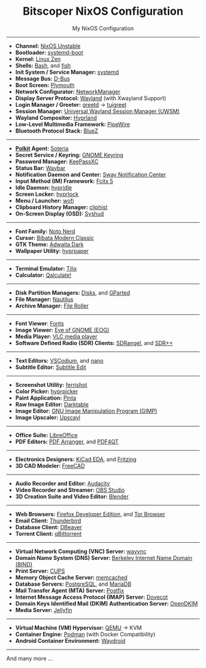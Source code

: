 <div align="center">

# Bitscoper NixOS Configuration

My NixOS Configuration

</div>

---

- **Channel:** [NixOS Unstable](https://nixos.org/channels/nixos-unstable)
- **Bootloader:** [systemd-boot](https://github.com/NixOS/nixpkgs/blob/master/nixos/modules/system/boot/loader/systemd-boot/systemd-boot.nix)
- **Kernel:** [Linux Zen](https://github.com/zen-kernel/zen-kernel/)
- **Shells:** [Bash](https://cgit.git.savannah.gnu.org/cgit/bash.git/), and [fish](https://github.com/fish-shell/fish-shell/)
- **Init System / Service Manager:** [systemd](https://github.com/systemd/systemd/)
- **Message Bus:** [D-Bus](https://gitlab.freedesktop.org/dbus/dbus/)
- **Boot Screen:** [Plymouth](https://gitlab.freedesktop.org/plymouth/plymouth/)
- **Network Configurator:** [NetworkManager](https://github.com/NetworkManager/NetworkManager/)
- **Display Server Protocol:** [Wayland](https://gitlab.freedesktop.org/wayland/wayland/) (with Xwayland Support)
- **Login Manager / Greeter:** [greetd](https://git.sr.ht/~kennylevinsen/greetd/) -> [tuigreet](https://github.com/apognu/tuigreet)
- **Session Manager:** [Universal Wayland Session Manager (UWSM)](https://github.com/Vladimir-csp/uwsm/)
- **Wayland Compositor:** [Hyprland](https://github.com/hyprwm/Hyprland/)
- **Low-Level Multimedia Framework:** [PipeWire](https://github.com/PipeWire/pipewire/)
- **Bluetooth Protocol Stack:** [BlueZ](https://github.com/bluez/bluez/)

---

- **[Polkit](https://github.com/polkit-org/polkit/) Agent:** [Soteria](https://github.com/imvaskel/soteria/)
- **Secret Service / Keyring:** [GNOME Keyring](https://gitlab.gnome.org/GNOME/gnome-keyring/)
- **Password Manager:** [KeePassXC](https://github.com/keepassxreboot/keepassxc/)
- **Status Bar:** [Waybar](https://github.com/Alexays/Waybar/)
- **Notification Daemon and Center:** [Sway Notification Center](https://github.com/ErikReider/SwayNotificationCenter/)
- **Input Method (IM) Framework:** [Fcitx 5](https://github.com/fcitx/fcitx5/)
- **Idle Daemon:** [hypridle](https://github.com/hyprwm/hypridle/)
- **Screen Locker:** [hyprlock](https://github.com/hyprwm/hyprlock/)
- **Menu / Launcher:** [wofi](https://hg.sr.ht/~scoopta/wofi)
- **Clipboard History Manager:** [cliphist](https://github.com/sentriz/cliphist/)
- **On-Screen Display (OSD):** [Syshud](https://github.com/System64fumo/syshud/)

---

- **Font Family:** [Noto Nerd](https://github.com/ryanoasis/nerd-fonts/tree/master/patched-fonts/Noto/)
- **Cursor:** [Bibata Modern Classic](https://github.com/ful1e5/Bibata_Cursor/)
- **GTK Theme:** [Adwaita Dark](https://gitlab.gnome.org/GNOME/gtk/-/blob/gtk-3-24/gtk/theme/Adwaita/gtk-contained-dark.css)
- **Wallpaper Utility:** [hyprpaper](https://github.com/hyprwm/hyprpaper/)

---

- **Terminal Emulator:** [Tilix](https://github.com/gnunn1/tilix/)
- **Calculator:** [Qalculate!](https://github.com/Qalculate/qalculate-gtk/)

---

- **Disk Partition Managers:** [Disks](https://gitlab.gnome.org/GNOME/gnome-disk-utility/), and [GParted](https://gitlab.gnome.org/GNOME/gparted/)
- **File Manager:** [Nautilus](https://gitlab.gnome.org/GNOME/nautilus/)
- **Archive Manager:** [File Roller](https://gitlab.gnome.org/GNOME/file-roller/)

---

- **Font Viewer**: [Fonts](https://gitlab.gnome.org/GNOME/gnome-font-viewer/)
- **Image Viewer:** [Eye of GNOME (EOG)](https://gitlab.gnome.org/GNOME/eog/)
- **Media Player:** [VLC media player](https://code.videolan.org/videolan/vlc/)
- **Software Defined Radio (SDR) Clients:** [SDRangel](https://github.com/f4exb/sdrangel/), and [SDR++](https://github.com/AlexandreRouma/SDRPlusPlus/)

---

- **Text Editors:** [VSCodium](https://github.com/VSCodium/vscodium/), and [nano](https://cgit.git.savannah.gnu.org/cgit/nano.git/)
- **Subtitle Editor:** [Subtitle Edit](https://github.com/SubtitleEdit/subtitleedit/)

---

- **Screenshot Utility:** [ferrishot](https://github.com/nik-rev/ferrishot/)
- **Color Picker:** [hyprpicker](https://github.com/hyprwm/hyprpicker/)
- **Paint Application:** [Pinta](https://github.com/PintaProject/Pinta/)
- **Raw Image Editor:** [Darktable](https://github.com/darktable-org/darktable/)
- **Image Editor:** [GNU Image Manipulation Program (GIMP)](https://gitlab.gnome.org/GNOME/gimp/)
- **Image Upscaler:** [Upscayl](https://github.com/upscayl/upscayl/)

---

- **Office Suite:** [LibreOffice](https://git.libreoffice.org/core/)
- **PDF Editors:** [PDF Arranger](https://github.com/pdfarranger/pdfarranger/), and [PDF4QT](https://github.com/JakubMelka/PDF4QT/)

---

- **Electronics Designers:** [KiCad EDA](https://gitlab.com/kicad/code/kicad/), and [Fritzing](https://github.com/fritzing/fritzing-app/)
- **3D CAD Modeler:** [FreeCAD](https://github.com/FreeCAD/FreeCAD/)

---

- **Audio Recorder and Editor:** [Audacity](https://github.com/audacity/audacity/)
- **Video Recorder and Streamer:** [OBS Studio](https://github.com/obsproject/obs-studio/)
- **3D Creation Suite and Video Editor:** [Blender](https://github.com/blender/blender/)

---

- **Web Browsers:** [Firefox Developer Edition](https://github.com/mozilla-firefox/firefox/), and [Tor Browser](https://gitlab.torproject.org/tpo/applications/tor-browser/)
- **Email Client:** [Thunderbird](https://hg-edge.mozilla.org/comm-central/)
- **Database Client:** [DBeaver](https://github.com/dbeaver/dbeaver/)
- **Torrent Client:** [qBittorrent](https://github.com/qbittorrent/qBittorrent/)

---

- **Virtual Network Computing (VNC) Server:** [wayvnc](https://github.com/any1/wayvnc/)
- **Domain Name System (DNS) Server:** [Berkeley Internet Name Domain (BIND)](https://gitlab.isc.org/isc-projects/bind9/)
- **Print Server:** [CUPS](https://github.com/OpenPrinting/cups/)
- **Memory Object Cache Server:** [memcached](https://github.com/memcached/memcached/)
- **Database Servers:** [PostgreSQL](https://git.postgresql.org/gitweb/?p=postgresql.git), and [MariaDB](https://github.com/MariaDB/server/)
- **Mail Transfer Agent (MTA) Server:** [Postfix](http://ftp.porcupine.org/mirrors/postfix-release/index.html)
- **Internet Message Access Protocol (IMAP) Server:** [Dovecot](https://github.com/dovecot/core/)
- **Domain Keys Identified Mail (DKIM) Authentication Server:** [OpenDKIM](https://github.com/trusteddomainproject/OpenDKIM/)
- **Media Server:** [Jellyfin](https://github.com/jellyfin/jellyfin/)

---

- **Virtual Machine (VM) Hypervisor:** [QEMU](https://github.com/qemu/qemu/) -> KVM
- **Container Engine:** [Podman](https://github.com/containers/podman/) (with Docker Compatibility)
- **Android Container Environment:** [Waydroid](https://github.com/waydroid/waydroid/)

---

And many more ...

